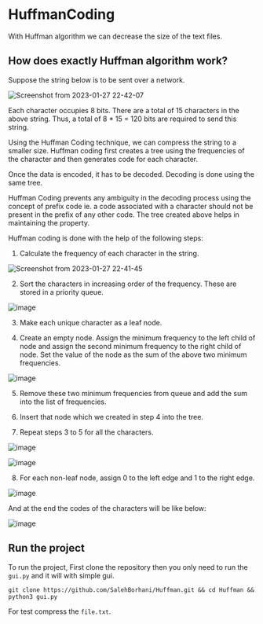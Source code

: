 # HuffmanCoding
With Huffman algorithm we can decrease the size of the text files.

## How does exactly Huffman algorithm work?
Suppose the string below is to be sent over a network.

![Screenshot from 2023-01-27 22-42-07](https://user-images.githubusercontent.com/95637102/215175446-ad028505-a762-4926-bf6c-eb687291fd4a.png)

Each character occupies 8 bits. There are a total of 15 characters in the above string. Thus, a total of 8 * 15 = 120 bits are required to send this string.

Using the Huffman Coding technique, we can compress the string to a smaller size.
Huffman coding first creates a tree using the frequencies of the character and then generates code for each character.

Once the data is encoded, it has to be decoded. Decoding is done using the same tree.

Huffman Coding prevents any ambiguity in the decoding process using the concept of prefix code ie. a code associated with a character should not be present in the prefix of any other code. The tree created above helps in maintaining the property.

Huffman coding is done with the help of the following steps:
1. Calculate the frequency of each character in the string.

![Screenshot from 2023-01-27 22-41-45](https://user-images.githubusercontent.com/95637102/215176922-8e5cd82f-78bf-46eb-82ee-bcf045b2fda4.png)

2. Sort the characters in increasing order of the frequency. These are stored in a priority queue.

![image](https://user-images.githubusercontent.com/95637102/215177621-10a54de7-8247-4b18-b824-c951a371b10d.png)

3. Make each unique character as a leaf node.

4. Create an empty node. Assign the minimum frequency to the left child of node and assign the second minimum frequency to the right child of node. Set the value of the node as the sum of the above two minimum frequencies.

![image](https://user-images.githubusercontent.com/95637102/215178683-01247852-a89c-4b1d-afd7-04e26e7d99fb.png)

5. Remove these two minimum frequencies from queue and add the sum into the list of frequencies.

6. Insert that node which we created in step 4 into the tree.

7. Repeat steps 3 to 5 for all the characters.

![image](https://user-images.githubusercontent.com/95637102/215179427-9dff8cd4-9d0f-4a1d-a049-12eb3c74a384.png)

![image](https://user-images.githubusercontent.com/95637102/215474460-cc9c2b82-8b6b-4bdf-a829-9d74de06c9e1.png)

8. For each non-leaf node, assign 0 to the left edge and 1 to the right edge.

![image](https://user-images.githubusercontent.com/95637102/215474679-fce89144-7614-4781-86f5-7bdccde73091.png)

And at the end the codes of the characters will be like below:

![image](https://user-images.githubusercontent.com/95637102/215475197-8c44d40f-c1ed-4e87-80e9-632988784eb9.png)

## Run the project
To run the project, First clone the repository then you only need to run the `gui.py` and it will with simple gui.
```
git clone https://github.com/SalehBorhani/Huffman.git && cd Huffman && python3 gui.py
```
For test compress the `file.txt`.
